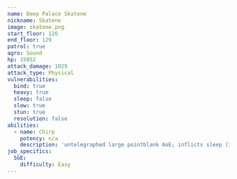 ```yaml
---
name: Deep Palace Skatene
nickname: Skatene
image: skatene.png
start_floor: 126
end_floor: 129
patrol: true
agro: Sound
hp: 15052
attack_damage: 1029
attack_type: Physical
vulnerabilities:
  bind: true
  heavy: true
  sleep: false
  slow: true
  stun: true
  resolution: false
abilities:
  - name: Chirp
    potency: n/a
    description: 'untelegraphed large pointblank AoE; inflicts sleep (15s)'
job_specifics:
  SGE:
    difficulty: Easy
---
```


